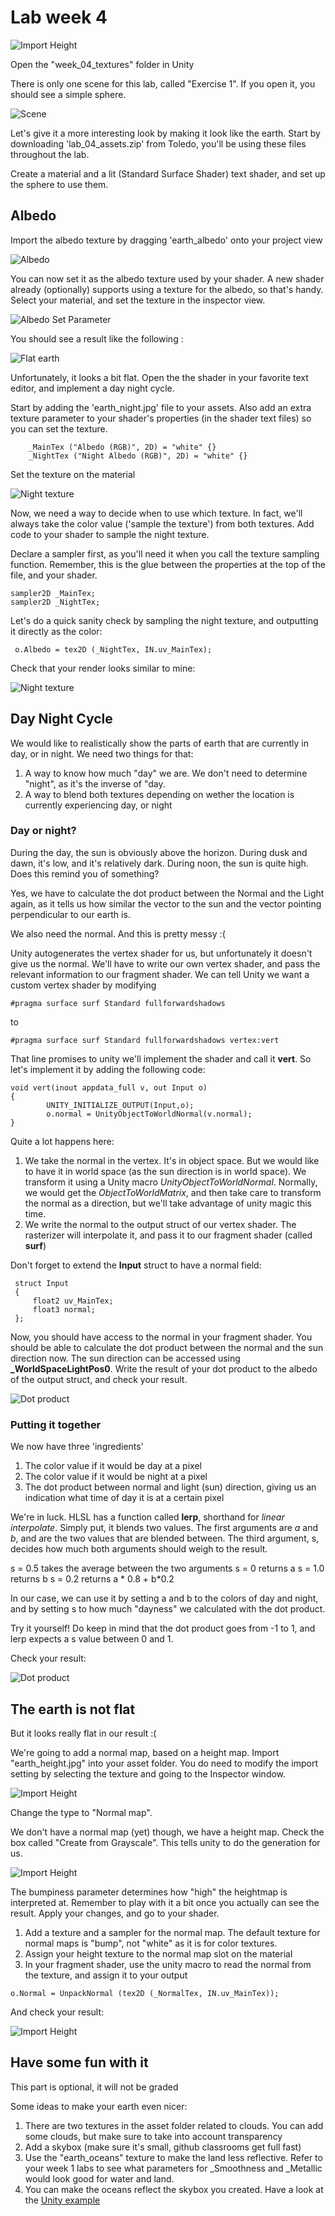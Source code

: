 # Lab week 4

 ![Import Height](description_images/04_bumpy_earth.png)

 Open the "week_04_textures" folder in Unity

 There is only one scene for this lab, called "Exercise 1". If you open it, you should see a simple sphere. 

 ![Scene](description_images/04_initial_scene.png)

 Let's give it a more interesting look by making it look like the earth. Start by downloading 'lab_04_assets.zip' from Toledo, you'll be using these files throughout the lab.

 Create a material and a lit (Standard Surface Shader) text shader, and set up the sphere to use them.

## Albedo

Import the albedo texture by dragging 'earth_albedo' onto your project view

 ![Albedo](description_images/04_import_albedo.png)

You can now set it as the albedo texture used by your shader. A new shader already (optionally) supports using a texture for the albedo, so that's handy. Select your material, and set the texture in the inspector view.

 ![Albedo Set Parameter](description_images/04_set_parameter.png)

You should see a result like the following : 

 ![Flat earth](description_images/04_flat_earth.png)

Unfortunately, it looks a bit flat. Open the the shader in your favorite text editor, and implement a day night cycle. 

Start by adding the 'earth_night.jpg' file to your assets. Also add an extra texture parameter to your shader's properties (in the shader text files) so you can set the texture. 

```
    _MainTex ("Albedo (RGB)", 2D) = "white" {}
    _NightTex ("Night Albedo (RGB)", 2D) = "white" {}
```

Set the texture on the material


 ![Night texture](description_images/04_night_texture.png)

Now, we need a way to decide when to use which texture. In fact, we'll always take the color value ('sample the texture') from both textures. Add code to your shader to sample the night texture. 

Declare a sampler first, as you'll need it when you call the texture sampling function. Remember, this is the glue between the properties at the top of the file, and your shader.

```
sampler2D _MainTex;
sampler2D _NightTex;
```

Let's do a quick sanity check by sampling the night texture, and outputting it directly as the color:

```
 o.Albedo = tex2D (_NightTex, IN.uv_MainTex);
```

Check that your render looks similar to mine: 

 ![Night texture](description_images/04_pure_night.png)


 ## Day Night Cycle

 We would like to realistically show the parts of earth that are currently in day, or in night. We need two things for that:

 1. A way to know how much "day" we are. We don't need to determine "night", as it's the inverse of "day. 
 2. A way to blend both textures depending on wether the location is currently experiencing day, or night

 ### Day or night?

 During the day, the sun is obviously above the horizon. During dusk and dawn, it's low, and it's relatively dark. During noon, the sun is quite high. Does this remind you of something?

 Yes, we have to calculate the dot product between the Normal and the Light again, as it tells us how similar the vector to the sun and the vector pointing perpendicular to our earth is. 

 We also need the normal. And this is pretty messy :(

 Unity autogenerates the vertex shader for us, but unfortunately it doesn't give us the normal. We'll have to write our own vertex shader, and pass the relevant information to our fragment shader. We can tell Unity we want a custom vertex shader by modifying 

```
#pragma surface surf Standard fullforwardshadows
```
 to 

```
#pragma surface surf Standard fullforwardshadows vertex:vert
```

That line promises to unity we'll implement the shader and call it **vert**. So let's implement it by adding the following code:

```
void vert(inout appdata_full v, out Input o)
{  
        UNITY_INITIALIZE_OUTPUT(Input,o);
        o.normal = UnityObjectToWorldNormal(v.normal);
}
```
Quite a lot happens here: 

1. We take the normal in the vertex. It's in object space. But we would like to have it in world space (as the sun direction is in world space). We transform it using a Unity macro *UnityObjectToWorldNormal*. Normally, we would get the *ObjectToWorldMatrix*, and then take care to transform the normal as a direction, but we'll take advantage of unity magic this time.
2. We write the normal to the output struct of our vertex shader. The rasterizer will interpolate it, and pass it to our fragment shader (called **surf**)

Don't forget to extend the **Input** struct to have a normal field:

```
 struct Input
 {
     float2 uv_MainTex;
     float3 normal;
 };
```

Now, you should have access to the normal in your fragment shader. You should be able to calculate the dot product between the normal and the sun direction now. The sun direction can be accessed using **_WorldSpaceLightPos0**. Write the result of your dot product to the albedo of the output struct, and check your result.

 ![Dot product](description_images/04_dot.png)

 ### Putting it together

 We now have three 'ingredients'

 1. The color value if it would be day at a pixel
 2. The color value if it would be night at a pixel
 3. The dot product between normal and light (sun) direction, giving us an indication what time of day it is at a certain pixel

We're in luck. HLSL has a function called **lerp**, shorthand for *linear interpolate*. Simply put, it blends two values. The first arguments are *a* and *b*, and are the two values that are blended between. The third argument, s, decides how much both arguments should weigh to the result.

s = 0.5 takes the average between the two arguments
s = 0 returns a
s = 1.0 returns b
s = 0.2 returns a * 0.8 + b*0.2

In our case, we can use it by setting a and b to the colors of day and night, and by setting s to how much "dayness" we calculated with the dot product.

Try it yourself! Do keep in mind that the dot product goes from -1 to 1, and lerp expects a s value between 0 and 1.

Check your result:

 ![Dot product](description_images/04_day_night.png)

 ## The earth is not flat

 But it looks really flat in our result :(

 We're going to add a normal map, based on a height map. Import "earth_height.jpg" into your asset folder. You do need to modify the import setting by selecting the texture and going to the Inspector window.

 
 ![Import Height](description_images/04_import_height.png)

 Change the type to "Normal map". 

 We don't have a normal map (yet) though, we have a height map. Check the box called "Create from Grayscale". This tells unity to do the generation for us.
 
 ![Import Height](description_images/04_import_height_grayscale.png)

 The bumpiness parameter determines how "high" the heightmap is interpreted at. Remember to play with it a bit once you actually can see the result. Apply your changes, and go to your shader.

 1. Add a texture and a sampler for the normal map. The default texture for normal maps is "bump", not "white" as it is for color textures.
 2. Assign your height texture to the normal map slot on the material
 3. In your fragment shader, use the unity macro to read the normal from the texture, and assign it to your output

 ```
 o.Normal = UnpackNormal (tex2D (_NormalTex, IN.uv_MainTex));
 ```

 And check your result:


 ![Import Height](description_images/04_bumpy_earth.png)


 ## Have some fun with it 

 This part is optional, it will not be graded

 Some ideas to make your earth even nicer:

 1. There are two textures in the asset folder related to clouds. You can add some clouds, but make sure to take into account transparency
 2. Add a skybox (make sure it's small, github classrooms get full fast)
 3. Use the "earth_oceans" texture to make the land less reflective. Refer to your week 1 labs to see what parameters for _Smoothness and _Metallic would look good for water and land.
 4. You can make the oceans reflect the skybox you created. Have a look at the [Unity example](https://docs.unity3d.com/Manual/SL-SurfaceShaderExamples.html)